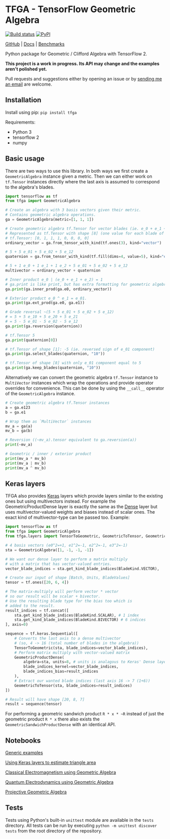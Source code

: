 # TFGA - TensorFlow Geometric Algebra
[![Build status](https://github.com/RobinKa/tfga/workflows/Build%20Test%20Publish/badge.svg)](https://github.com/RobinKa/tfga/actions) [![PyPI](https://badge.fury.io/py/tfga.svg)](https://badge.fury.io/py/tfga)

[GitHub](https://github.com/RobinKa/tfga) | [Docs](https://tfga.warlock.ai) | [Benchmarks](https://github.com/RobinKa/tfga/tree/master/benchmarks)

Python package for Geometric / Clifford Algebra with TensorFlow 2.

**This project is a work in progress. Its API may change and the examples aren't polished yet.**

Pull requests and suggestions either by opening an issue or by [sending me an email](mailto:tora@warlock.ai) are welcome.

## Installation
Install using pip: `pip install tfga`

Requirements:
- Python 3
- tensorflow 2
- numpy

## Basic usage
There are two ways to use this library. In both ways we first create a `GeometricAlgebra` instance given a metric.
Then we can either work on `tf.Tensor` instances directly where the last axis is assumed to correspond to
the algebra's blades.
```python
import tensorflow as tf
from tfga import GeometricAlgebra

# Create an algebra with 3 basis vectors given their metric.
# Contains geometric algebra operations.
ga = GeometricAlgebra(metric=[1, 1, 1])

# Create geometric algebra tf.Tensor for vector blades (ie. e_0 + e_1 + e_2).
# Represented as tf.Tensor with shape [8] (one value for each blade of the algebra).
# tf.Tensor: [0, 1, 1, 1, 0, 0, 0, 0]
ordinary_vector = ga.from_tensor_with_kind(tf.ones(3), kind="vector")

# 5 + 5 e_01 + 5 e_02 + 5 e_12
quaternion = ga.from_tensor_with_kind(tf.fill(dims=4, value=5), kind="even")

# 5 + 1 e_0 + 1 e_1 + 1 e_2 + 5 e_01 + 5 e_02 + 5 e_12
multivector = ordinary_vector + quaternion

# Inner product e_0 | (e_0 + e_1 + e_2) = 1
# ga.print is like print, but has extra formatting for geometric algebra tf.Tensor instances.
ga.print(ga.inner_prod(ga.e0, ordinary_vector))

# Exterior product e_0 ^ e_1 = e_01.
ga.print(ga.ext_prod(ga.e0, ga.e1))

# Grade reversal ~(5 + 5 e_01 + 5 e_02 + 5 e_12)
# = 5 + 5 e_10 + 5 e_20 + 5 e_21
# = 5 - 5 e_01 - 5 e_02 - 5 e_12
ga.print(ga.reversion(quaternion))

# tf.Tensor 5
ga.print(quaternion[0])

# tf.Tensor of shape [1]: -5 (ie. reversed sign of e_01 component)
ga.print(ga.select_blades(quaternion, "10"))

# tf.Tensor of shape [8] with only e_01 component equal to 5
ga.print(ga.keep_blades(quaternion, "10"))
```

Alternatively we can convert the geometric algebra `tf.Tensor` instance to `MultiVector`
instances which wrap the operations and provide operator overrides for convenience.
This can be done by using the `__call__` operator of the `GeometricAlgebra` instance.
```python
# Create geometric algebra tf.Tensor instances
a = ga.e123
b = ga.e1

# Wrap them as `MultiVector` instances
mv_a = ga(a)
mv_b = ga(b)

# Reversion ((~mv_a).tensor equivalent to ga.reversion(a))
print(~mv_a)

# Geometric / inner / exterior product
print(mv_a * mv_b)
print(mv_a | mv_b)
print(mv_a ^ mv_b)
```

## Keras layers
TFGA also provides [Keras](https://www.tensorflow.org/guide/keras/overview) layers which provide
layers similar to the existing ones but using multivectors instead. For example the GeometricProductDense
layer is exactly the same as the [Dense](https://www.tensorflow.org/api_docs/python/tf/keras/layers/Dense) layer but uses
multivector-valued weights and biases instead of scalar ones. The exact kind of multivector-type can be
passed too. Example:

```python
import tensorflow as tf
from tfga import GeometricAlgebra
from tfga.layers import TensorToGeometric, GeometricToTensor, GeometricProductDense

# 4 basis vectors (e0^2=+1, e1^2=-1, e2^2=-1, e3^2=-1)
sta = GeometricAlgebra([1, -1, -1, -1])

# We want our dense layer to perform a matrix multiply
# with a matrix that has vector-valued entries.
vector_blade_indices = sta.get_kind_blade_indices(BladeKind.VECTOR),

# Create our input of shape [Batch, Units, BladeValues]
tensor = tf.ones([20, 6, 4])

# The matrix-multiply will perform vector * vector
# so our result will be scalar + bivector.
# Use the resulting blade type for the bias too which is
# added to the result.
result_indices = tf.concat([
    sta.get_kind_blade_indices(BladeKind.SCALAR), # 1 index
    sta.get_kind_blade_indices(BladeKind.BIVECTOR) # 6 indices
], axis=0)

sequence = tf.keras.Sequential([
    # Converts the last axis to a dense multivector
    # (so, 4 -> 16 (total number of blades in the algebra))
    TensorToGeometric(sta, blade_indices=vector_blade_indices),
    # Perform matrix multiply with vector-valued matrix
    GeometricProductDense(
        algebra=sta, units=8, # units is analagous to Keras' Dense layer
        blade_indices_kernel=vector_blade_indices,
        blade_indices_bias=result_indices
    ),
    # Extract our wanted blade indices (last axis 16 -> 7 (1+6))
    GeometricToTensor(sta, blade_indices=result_indices)
])

# Result will have shape [20, 8, 7]
result = sequence(tensor)
```

For performing a geometric sandwich product `R * x * ~R` instead of just the geometric product `R * x`
there also exists the `GeometricSandwichProductDense` with an identical API.

## Notebooks
[Generic examples](https://github.com/RobinKa/tfga/tree/master/notebooks/tfga.ipynb)

[Using Keras layers to estimate triangle area](https://github.com/RobinKa/tfga/tree/master/notebooks/keras-triangles.ipynb)

[Classical Electromagnetism using Geometric Algebra](https://github.com/RobinKa/tfga/tree/master/notebooks/em.ipynb)

[Quantum Electrodynamics using Geometric Algebra](https://github.com/RobinKa/tfga/tree/master/notebooks/qed.ipynb)

[Projective Geometric Algebra](https://github.com/RobinKa/tfga/tree/master/notebooks/pga.ipynb)

## Tests
Tests using Python's built-in `unittest` module are available in the `tests` directory. All tests can be run by
executing `python -m unittest discover tests` from the root directory of the repository.